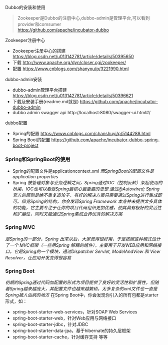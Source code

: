 Dubbo的安装和使用
> Zookeeper是Dubbo的注册中心,dubbo-admin是管理平台,可以看到provider和comsumer
<br>https://github.com/apache/incubator-dubbo

Zookeeper注册中心
* Zookeeper注册中心的搭建
https://blog.csdn.net/u013142781/article/details/50395650
* 下载
http://www.apache.org/dyn/closer.cgi/zookeeper/
* 配置
https://www.cnblogs.com/shanyou/p/3221990.html

dubbo-admin安装
* dubbo-admin管理平台搭建
https://blog.csdn.net/u013142781/article/details/50396621
* 下载及安装手册(readme.md就是)
https://github.com/apache/incubator-dubbo-admin
* dubbo admin swagger api
http://localhost:8080/swagger-ui.html#/


dubbo配置
* Spring的配置
https://www.cnblogs.com/chanshuyi/p/5144288.html
* Spring Boot的配置
https://github.com/apache/incubator-dubbo-spring-boot-project


### Spring和SpringBoot的使用
* Spring的配置文件是applicationcontext.xml
*而SpringBoot的配置文件是application.properties*
* Spring
*被管理对象与业务逻辑之间，Spring通过IOC（控制反转）架起使用的桥梁，IOC也可以看做Spring最核心最重要的思想
通过@Autowired; 
Spring官方的原则是绝不重复造轮子，有好的解决方案只需要通过Spring进行集成即可。纵览Spring的结构，你会发现Spring Framework 本身并未提供太多具体的功能，它主要专注于让你的项目代码组织更加优雅，使其具有极好的灵活性和扩展性，同时又能通过Spring集成业界优秀的解决方案*
### Spring MVC
*是Spring的一部分，Spring 出来以后，大家觉得很好用，于是按照这种模式设计了一个 MVC框架（一些用Spring 解耦的组件），主要用于开发WEB应用和网络接口，它是Spring的一个模块，通过Dispatcher Servlet, ModelAndView 和 View Resolver，让应用开发变得很容易*
### Spring Boot
*初期的Spring通过代码加配置的形式为项目提供了良好的灵活性和扩展性，但随着Spring越来越庞大，其配置文件也越来越繁琐，太多复杂的xml文件也一直是Spring被人诟病的地方*
在Spring Boot中，你会发现你引入的所有包都是starter形式，如：
* spring-boot-starter-web-services，针对SOAP Web Services
* spring-boot-starter-web，针对Web应用与网络接口
* spring-boot-starter-jdbc，针对JDBC
* spring-boot-starter-data-jpa，基于hibernate的持久层框架
* spring-boot-starter-cache，针对缓存支持
等等


